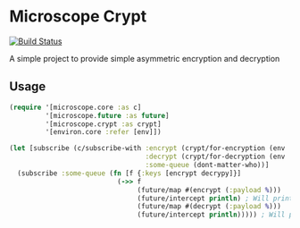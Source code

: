 # Microscope Crypt
[![Build Status](https://travis-ci.org/acessocard/microscope-crypt.svg?branch=master)](https://travis-ci.org/acessocard/microscope-crypt)

A simple project to provide simple asymmetric encryption and decryption

## Usage

```clojure
(require '[microscope.core :as c]
         '[microscope.future :as future]
         '[microscope.crypt :as crypt]
         '[environ.core :refer [env]])

(let [subscribe (c/subscribe-with :encrypt (crypt/for-encryption (env :public-key))
                                  :decrypt (crypt/for-decryption (env :private-key))
                                  :some-queue (dont-matter-who))]
  (subscribe :some-queue (fn [f {:keys [encrypt decrypy]}]
                           (->> f
                                (future/map #(encrypt (:payload %)))
                                (future/intercept println) ; Will print encrypted
                                (future/map #(decrypt (:payload %)))
                                (future/intercept println))))) ; Will print decrypted
```
